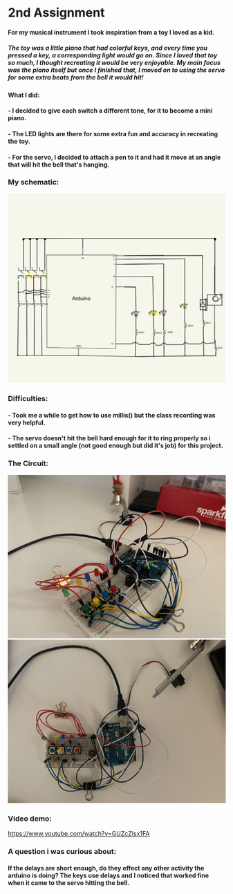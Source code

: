 # 2nd Assignment
#### For my musical instrument I took inspiration from a toy I loved as a kid. 
##### The toy was a little piano that had colorful keys, and every time you pressed a key, a corresponding light would go on. Since I loved that toy so much, I thought recreating it would be very enjoyable. My main focus was the piano itself but once I finished that, I moved on to using the servo for some extra beats from the bell it would hit!
#### What I did:
#### - I decided to give each switch a different tone, for it to become a mini piano.
#### - The LED lights are there for some extra fun and accuracy in recreating the toy.
#### - For the servo, I decided to attach a pen to it and had it move at an angle that will hit the bell that's hanging.
### My schematic:
![](IMG_0615.JPG)
### Difficulties:
#### - Took me a while to get how to use millis() but the class recording was very helpful.
#### - The servo doesn't hit the bell hard enough for it to ring properly so i settled on a small angle (not good enough but did it's job) for this project.
### The Circuit:
![](IMG_1888.jpg)
![](IMG_1889.jpg)
### Video demo:
https://www.youtube.com/watch?v=GUZcZIsx1FA
### A question i was curious about:
#### If the delays are short enough, do they effect any other activity the arduino is doing? The keys use delays and I noticed that worked fine when it came to the servo hitting the bell.
